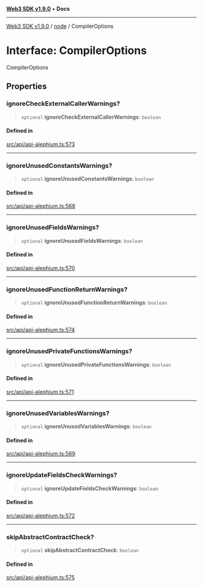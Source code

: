 [**Web3 SDK v1.9.0**](../../../README.md) • **Docs**

***

[Web3 SDK v1.9.0](../../../globals.md) / [node](../README.md) / CompilerOptions

# Interface: CompilerOptions

CompilerOptions

## Properties

### ignoreCheckExternalCallerWarnings?

> `optional` **ignoreCheckExternalCallerWarnings**: `boolean`

#### Defined in

[src/api/api-alephium.ts:573](https://github.com/Mystic-Nayy/alephium-web3/blob/c1afd789a197ce5fe21f08c2965942090157c33d/packages/web3/src/api/api-alephium.ts#L573)

***

### ignoreUnusedConstantsWarnings?

> `optional` **ignoreUnusedConstantsWarnings**: `boolean`

#### Defined in

[src/api/api-alephium.ts:568](https://github.com/Mystic-Nayy/alephium-web3/blob/c1afd789a197ce5fe21f08c2965942090157c33d/packages/web3/src/api/api-alephium.ts#L568)

***

### ignoreUnusedFieldsWarnings?

> `optional` **ignoreUnusedFieldsWarnings**: `boolean`

#### Defined in

[src/api/api-alephium.ts:570](https://github.com/Mystic-Nayy/alephium-web3/blob/c1afd789a197ce5fe21f08c2965942090157c33d/packages/web3/src/api/api-alephium.ts#L570)

***

### ignoreUnusedFunctionReturnWarnings?

> `optional` **ignoreUnusedFunctionReturnWarnings**: `boolean`

#### Defined in

[src/api/api-alephium.ts:574](https://github.com/Mystic-Nayy/alephium-web3/blob/c1afd789a197ce5fe21f08c2965942090157c33d/packages/web3/src/api/api-alephium.ts#L574)

***

### ignoreUnusedPrivateFunctionsWarnings?

> `optional` **ignoreUnusedPrivateFunctionsWarnings**: `boolean`

#### Defined in

[src/api/api-alephium.ts:571](https://github.com/Mystic-Nayy/alephium-web3/blob/c1afd789a197ce5fe21f08c2965942090157c33d/packages/web3/src/api/api-alephium.ts#L571)

***

### ignoreUnusedVariablesWarnings?

> `optional` **ignoreUnusedVariablesWarnings**: `boolean`

#### Defined in

[src/api/api-alephium.ts:569](https://github.com/Mystic-Nayy/alephium-web3/blob/c1afd789a197ce5fe21f08c2965942090157c33d/packages/web3/src/api/api-alephium.ts#L569)

***

### ignoreUpdateFieldsCheckWarnings?

> `optional` **ignoreUpdateFieldsCheckWarnings**: `boolean`

#### Defined in

[src/api/api-alephium.ts:572](https://github.com/Mystic-Nayy/alephium-web3/blob/c1afd789a197ce5fe21f08c2965942090157c33d/packages/web3/src/api/api-alephium.ts#L572)

***

### skipAbstractContractCheck?

> `optional` **skipAbstractContractCheck**: `boolean`

#### Defined in

[src/api/api-alephium.ts:575](https://github.com/Mystic-Nayy/alephium-web3/blob/c1afd789a197ce5fe21f08c2965942090157c33d/packages/web3/src/api/api-alephium.ts#L575)
